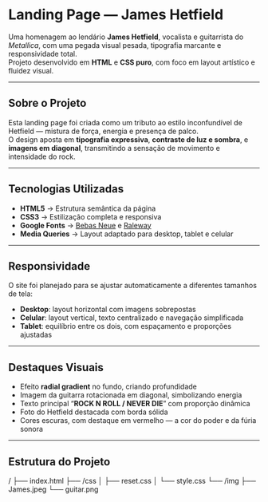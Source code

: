 # Landing Page — James Hetfield

Uma homenagem ao lendário **James Hetfield**, vocalista e guitarrista do *Metallica*, com uma pegada visual pesada, tipografia marcante e responsividade total.  
Projeto desenvolvido em **HTML** e **CSS puro**, com foco em layout artístico e fluidez visual.

---

## Sobre o Projeto

Esta landing page foi criada como um tributo ao estilo inconfundível de Hetfield — mistura de força, energia e presença de palco.  
O design aposta em **tipografia expressiva**, **contraste de luz e sombra**, e **imagens em diagonal**, transmitindo a sensação de movimento e intensidade do rock.

---

## Tecnologias Utilizadas

- **HTML5** → Estrutura semântica da página  
- **CSS3** → Estilização completa e responsiva  
- **Google Fonts** → [Bebas Neue](https://fonts.google.com/specimen/Bebas+Neue) e [Raleway](https://fonts.google.com/specimen/Raleway)  
- **Media Queries** → Layout adaptado para desktop, tablet e celular  

---

## Responsividade

O site foi planejado para se ajustar automaticamente a diferentes tamanhos de tela:

- **Desktop**: layout horizontal com imagens sobrepostas  
- **Celular**: layout vertical, texto centralizado e navegação simplificada  
- **Tablet**: equilíbrio entre os dois, com espaçamento e proporções ajustadas  

---

## Destaques Visuais

- Efeito **radial gradient** no fundo, criando profundidade  
- Imagem da guitarra rotacionada em diagonal, simbolizando energia  
- Texto principal “**ROCK N ROLL / NEVER DIE**” com proporção dinâmica  
- Foto do Hetfield destacada com borda sólida  
- Cores escuras, com destaque em vermelho — a cor do poder e da fúria sonora  

---

## Estrutura do Projeto

/
├── index.html
├── /css
│ ├── reset.css
│ └── style.css
└── /img
├── James.jpeg
└── guitar.png

